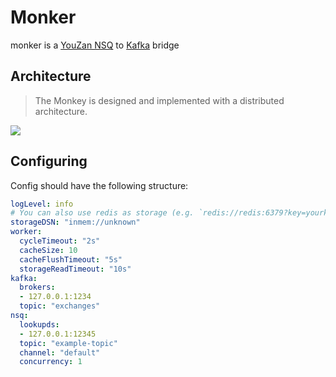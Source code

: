 # Monker

monker is a [YouZan NSQ](https://github.com/youzan/nsq) to [Kafka](https://github.com/apache/kafka) bridge

## Architecture

> The Monkey is designed and implemented with a distributed architecture.

![](./doc/architecture/monker.png)

## Configuring

Config should have the following structure:

```yaml
logLevel: info
# You can also use redis as storage (e.g. `redis://redis:6379?key=yourkey`) 
storageDSN: "inmem://unknown"
worker:
  cycleTimeout: "2s"
  cacheSize: 10
  cacheFlushTimeout: "5s"
  storageReadTimeout: "10s"
kafka:
  brokers:
  - 127.0.0.1:1234
  topic: "exchanges"
nsq:
  lookupds:
  - 127.0.0.1:12345
  topic: "example-topic"
  channel: "default"
  concurrency: 1
```